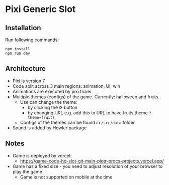 # Pixi Generic Slot

## Installation

Run following commands:

```
npm install
npm run dev
```

## Architecture

- Pixi.js version 7
- Code split across 3 main regions: animation, UI, win
- Animations are executed by pixi.ticker
- Multiple themes (configs) of the game. Currently: halloween and fruits.
    - Use can change the theme:
        - by clicking the ⟳ button
        - by changing URL e.g. add this to URL to have fruits theme `?theme=fruits`
    - Configs of the themes can be found in `/src/data` folder
- Sound is added by Howler package

## Notes

- Game is deployed by vercel:
    - https://game-code-hq-slot-git-main-piotr-procs-projects.vercel.app/
- Game has a fixed size - you need to adjust resolution of your browser to play the game
    - Game is not supported on mobile at the time    
